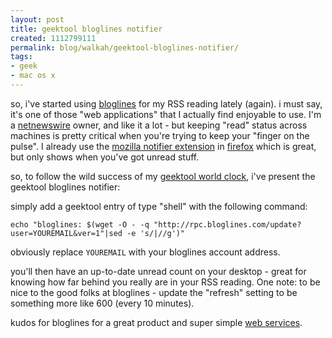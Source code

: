 ```yaml
---
layout: post
title: geektool bloglines notifier
created: 1112799111
permalink: blog/walkah/geektool-bloglines-notifier/
tags:
- geek
- mac os x
---
```

<p>
so, i've started using <a href="http://www.bloglines.com/">bloglines</a> for my RSS reading lately (again). i must say, it's one of those "web applications" that I actually find enjoyable to use. I'm a <a href="http://ranchero.com/netnewswire" title="Netnewswire RSS Reader">netnewswire</a> owner, and like it a lot - but keeping "read" status across machines is pretty critical when you're trying to keep your "finger on the pulse". I already use the <a href="http://www.bloglines.com/about/notifier?tip=2#moz">mozilla notifier extension</a> in <a href="http://www.mozilla.org/products/firefox">firefox</a> which is great, but only shows when you've got unread stuff.
</p><p>
so, to follow the wild success of my <a href="http://walkah.net/node/96">geektool world clock</a>, i've present the geektool bloglines notifier:
</p><p>
simply add a geektool entry of type "shell" with the following command:
</p><p>
<code>echo "bloglines: $(wget -O - -q "http://rpc.bloglines.com/update?user=YOUREMAIL&#38;ver=1"|sed -e 's/|//g')"</code>
</p><p>
obviously replace <code>YOUREMAIL</code> with your bloglines account address.
</p><p>
you'll then have an up-to-date unread count on your desktop - great for knowing how far behind you really are in your RSS reading. One note: to be nice to the good folks at bloglines - update the "refresh" setting to be something more like 600 (every 10 minutes).
</p><p>
kudos for bloglines for a great product and super simple <a href="http://www.bloglines.com/services/api/notifier" title="Bloglines notifier web service">web services</a>.
</p>
